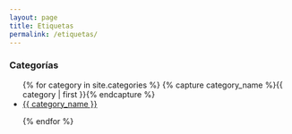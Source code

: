 ```yaml
---
layout: page
title: Etiquetas
permalink: /etiquetas/
---
```



### Categorías

<div id="archives">
<ul>
{% for category in site.categories %}
  {% capture category_name %}{{ category | first }}{% endcapture %}
    <li><a href="/category/{{category_name}}">{{ category_name }}</a></li>
    <p></p>
{% endfor %}
</ul>
</div>
